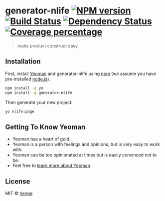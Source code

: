# generator-nlife [![NPM version][npm-image]][npm-url] [![Build Status][travis-image]][travis-url] [![Dependency Status][daviddm-image]][daviddm-url] [![Coverage percentage][coveralls-image]][coveralls-url]
> make product construct easy

## Installation

First, install [Yeoman](http://yeoman.io) and generator-nlife using [npm](https://www.npmjs.com/) (we assume you have pre-installed [node.js](https://nodejs.org/)).

```bash
npm install -g yo
npm install -g generator-nlife
```

Then generate your new project:

```bash
yo nlife:page
```

## Getting To Know Yeoman

 * Yeoman has a heart of gold.
 * Yeoman is a person with feelings and opinions, but is very easy to work with.
 * Yeoman can be too opinionated at times but is easily convinced not to be.
 * Feel free to [learn more about Yeoman](http://yeoman.io/).

## License

MIT © [henge]()


[npm-image]: https://badge.fury.io/js/generator-nlife.svg
[npm-url]: https://npmjs.org/package/generator-nlife
[travis-image]: https://travis-ci.org/horve.cn@gmail.com/generator-nlife.svg?branch=master
[travis-url]: https://travis-ci.org/horve.cn@gmail.com/generator-nlife
[daviddm-image]: https://david-dm.org/horve.cn@gmail.com/generator-nlife.svg?theme=shields.io
[daviddm-url]: https://david-dm.org/horve.cn@gmail.com/generator-nlife
[coveralls-image]: https://coveralls.io/repos/horve.cn@gmail.com/generator-nlife/badge.svg
[coveralls-url]: https://coveralls.io/r/horve.cn@gmail.com/generator-nlife
